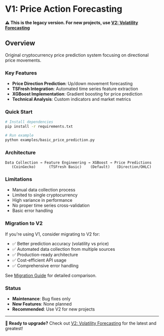 # V1: Price Action Forecasting

**⚠️ This is the legacy version. For new projects, use [V2: Volatility Forecasting](../v2-volatility-forecasting/)**

## Overview

Original cryptocurrency price prediction system focusing on directional price movements.

### Key Features
- **Price Direction Prediction**: Up/down movement forecasting
- **TSFresh Integration**: Automated time series feature extraction  
- **XGBoost Implementation**: Gradient boosting for price prediction
- **Technical Analysis**: Custom indicators and market metrics

### Quick Start
```bash
# Install dependencies
pip install -r requirements.txt

# Run example
python examples/basic_price_prediction.py
```

### Architecture
```
Data Collection → Feature Engineering → XGBoost → Price Predictions
   (CoinGecko)      (TSFresh Basic)    (Default)   (Direction/OHLC)
```

### Limitations
- Manual data collection process
- Limited to single cryptocurrency
- High variance in performance
- No proper time series cross-validation
- Basic error handling

### Migration to V2
If you're using V1, consider migrating to V2 for:
- ✅ Better prediction accuracy (volatility vs price)
- ✅ Automated data collection from multiple sources
- ✅ Production-ready architecture
- ✅ Cost-efficient API usage
- ✅ Comprehensive error handling

See [Migration Guide](../docs/comparison.md) for detailed comparison.

### Status
- **Maintenance**: Bug fixes only
- **New Features**: None planned
- **Recommended**: Use V2 for new projects

---

**🚀 Ready to upgrade?** Check out [V2: Volatility Forecasting](../v2-volatility-forecasting/) for the latest and greatest!